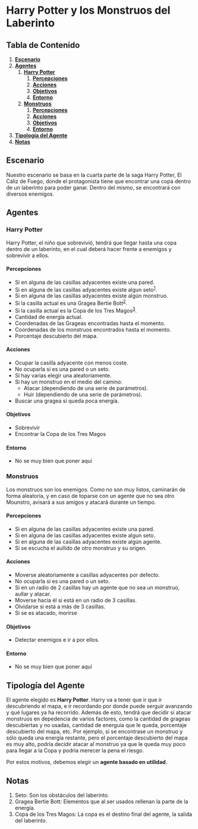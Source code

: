 # Harry Potter y los Monstruos del Laberinto
## Tabla de Contenido
1. **[Escenario](#escenario)**
2. **[Agentes](#agentes)**
    1. **[Harry Potter](#harry-potter)**
        1. **[Percepciones](#percepciones)**
        2. **[Acciones](#acciones)**
        3. **[Objetivos](#objetivos)**
        4. **[Entorno](#entorno)**
    2. **[Monstruos](#monstruos)**
        1. **[Percepciones](#percepciones-1)**
        2. **[Acciones](#acciones-1)**
        3. **[Objetivos](#objetivos-1)**
        4. **[Entorno](#entorno-1)**
3. **[Tipología del Agente](#tipología-del-agente)**
4. **[Notas](#notas)**

## Escenario
Nuestro escenario se basa en la cuarta parte de la saga Harry Potter, El Cáliz de Fuego, donde el protagonista tiene que encontrar una copa dentro de un laberinto para poder ganar. Dentro del mismo, se encontrará con diversos enemigos.

## Agentes

### Harry Potter
Harry Potter, el niño que sobrevivió, tendrá que llegar hasta una copa dentro de un laberinto, en el cual deberá hacer frente a enemigos y sobrevivir a ellos.

#### Percepciones
* Si en alguna de las casillas adyacentes existe una pared.
* Si en alguna de las casillas adyacentes existe algun seto<sup>[1](#seto)</sup>.
* Si en alguna de las casillas adyacentes existe algún monstruo.
* Si la casilla actual es una Gragea Bertie Bott<sup>[2](#gragea)</sup>.
* Si la casilla actual es la Copa de los Tres Magos<sup>[3](#copa)</sup>.
* Cantidad de energía actual.
* Coordenadas de las Grageas encontradas hasta el momento.
* Coordenadas de los monstruos encontrados hasta el momento.
* Porcentaje descubierto del mapa.

#### Acciones
* Ocupar la casilla adyacente con menos coste.
* No ocuparla si es una pared o un seto.
* Si hay varias elegir una aleatoriamente.
* Si hay un monstruo en el medio del camino:
    * Atacar (dependiendo de una serie de parámetros).
    * Huir (dependiendo de una serie de parámetros).
* Buscar una gragea si queda poca energía.

#### Objetivos
* Sobrevivir
* Encontrar la Copa de los Tres Magos

#### Entorno
* No se muy bien que poner aquí

### Monstruos
Los monstruos son los enemigos. Como no son muy listos, caminarán de forma aleatoria, y en caso de toparse con un agente que no sea otro Mounstro, avisará a sus amigos y atacará durante un tiempo.

#### Percepciones
* Si en alguna de las casillas adyacentes existe una pared.
* Si en alguna de las casillas adyacentes existe algun seto.
* Si en alguna de las casillas adyacentes existe algún agente.
* Si se escucha el aullido de otro monstruo y su origen.

#### Acciones
* Moverse aleatoriamente a casillas adyacentes por defecto.
* No ocuparla si es una pared o un seto.
* Si en un radio de 2 casillas hay un agente que no sea un monstruo, aullar y atacar.
* Moverse hacia él si está en un radio de 3 casillas.
* Olvidarse si está a más de 3 casillas.
* Si se es atacado, morirse

#### Objetivos
* Detectar enemigos e ir a por ellos.

#### Entorno
* No se muy bien que poner aquí

## Tipología del Agente
El agente elegido es **Harry Potter**. Harry va a tener que ir que ir descubriendo el mapa, e ir recordando por donde puede serguir avanzando y qué lugares ya ha recorrido. Además de esto, tendrá que decidir si atacar monstruos en depedencia de varios factores, como la cantidad de grageas descubiertas y no usadas, cantidad de energuía que le queda, porcentaje descubierto del mapa, etc. Por ejemplo, si se encontrase un monstruo y sólo queda una energía restante, pero el porcentaje descubierto del mapa es muy alto, podría decidir atacar al monstruo ya que le queda muy poco para llegar a la Copa y podría merecer la pena el riesgo.

Por estos motivos, debemos elegir un **agente basado en utilidad**.


## Notas
<ol type="1">
<li><a name="seto">Seto</a>: Son los obstáculos del laberinto.</li>
<li><a name="gragea">Gragea Bertie Bott</a>: Elementos que al ser usados rellenan la parte de la energía.</li>
<li><a name="copa">Copa de los Tres Magos</a>: La copa es el destino final del agente, la salida del laberinto.</li>
</ol>

<!---
HOLA SOY UN COMENTARIO
, pero solo podrá hacerles frente a algunos de ellos. Si se agota la barra de energía, podrá recuperar parte de ella con grageas Bertie Bott dispersas por el laberinto. Si Harry no tuviese energía y se encontrase con un enemigo, tendrá que buscar una salida. Los monstruos se moverán cada dos pasos de 
## Percepciones
1. Si en algunas de las casillas adyacentes existe un obstáculo.
2. Si alguna de las casillas adyacentes está vacía.
3. Peso de las casillas adyacentes, en caso de haber sido recorridas.
4. Si alguna de las casillas adyacentes es la de llegada.

## Acciones
1. Desplazarse siempre a la casilla que tenga menos coste.
2. Si existen varias casillas con el mismo coste, desplazarse aleatoriamente.
3. Si se encuentra sobre la casilla salida, terminar la ejecución.
4. 

## Objetivos
1. Recorrer un camino entre un punto **A** y un punto **B**.
2. Evitar obstáculos de manera inteligente.
3. Utilizar la cantidad mínima de pasos.


## Entorno
1. El agente se desplaza por una matriz.
2. Tienen obstáculos definidos aleatoriamente.
3. Siempre se asegurará la existencia de un camino entre los puntos **A** y **B**.
4. Las casillas recorridas se colorearán según la cantidad de veces que se pase sobre las mismas.
5. Al exceder el tamaño de la matriz, se considerará como una pared.

-->